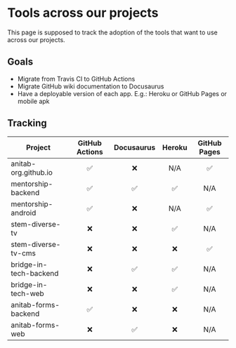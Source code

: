 # Tools across our projects

This page is supposed to track the adoption of the tools that want to use across our projects.

## Goals

- Migrate from Travis CI to GitHub Actions
- Migrate GitHub wiki documentation to Docusaurus
- Have a deployable version of each app. E.g.: Heroku or GitHub Pages or mobile apk

## Tracking

| Project | GitHub Actions | Docusaurus | Heroku | GitHub Pages |
|-|:-:|:-:|:-:|:-:|
| anitab-org.github.io | ✅ | ❌ | N/A | ✅ |
| mentorship-backend | ✅ | ✅ | ✅ | N/A |
| mentorship-android | ✅ | ❌ | N/A | ✅ |
| stem-diverse-tv | ❌ | ❌ | ✅ | N/A |
| stem-diverse-tv-cms | ❌ | ❌ | ❌ | ✅ |
| bridge-in-tech-backend | ❌ | ✅ | ✅ | N/A |
| bridge-in-tech-web | ❌ | ❌ | ✅ | N/A |
| anitab-forms-backend | ✅ | ❌ | ❌ | N/A |
| anitab-forms-web | ❌ | ✅ | ❌ | N/A |
